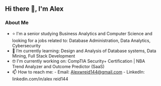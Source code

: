 ## Hi there 👋, I'm Alex

<!--
**AlexReid144/AlexReid144** is a ✨ _special_ ✨ repository because its `README.md` (this file) appears on your GitHub profile.

Here are some ideas to get you started:
- 🔭 I’m currently working on ...
- 👯 I’m looking to collaborate on ...
- 🤔 I’m looking for help with ...
- 💬 Ask me about ...

- 😄 Pronouns: ...
- ⚡ Fun fact: ...
-->
### About Me 
- ⭐️ I'm a senior studying Business Analytics and Computer Science and looking for a jobs related to: Database Administration, Data Analytics, Cybersecurity 
- 🌱 I’m currently learning: Design and Analysis of Database systems, Data Mining, Full Stack Development 
- 🤓 I'm currently working on: CompTIA Security+ Certification | NBA Trend Analyzer and Outcome Predictor (SaaS) 
- 📫 How to reach me:
      - Email: Alexwreid144@gmail.com
      - LinkedIn: linkedin.com/in/alex reid144

